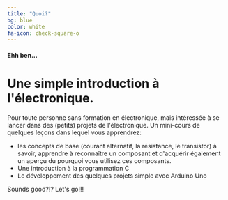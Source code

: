 ```yaml
---
title: "Quoi?"
bg: blue
color: white
fa-icon: check-square-o
---
```


#### Ehh ben...

# Une simple introduction à l'électronique.

Pour toute personne sans formation en électronique, mais intéressée à se lancer dans des (petits) projets de l'électronique. Un mini-cours de quelques leçons dans lequel vous apprendrez:

- les concepts de base (courant alternatif, la résistance, le transistor) à savoir, apprendre à reconnaître un composant et d'acquérir également un aperçu du pourquoi vous utilisez ces composants.
- Une introduction à la programmation C
- Le développement des quelques projets simple avec Arduino Uno


Sounds good?!? Let's go!!!


